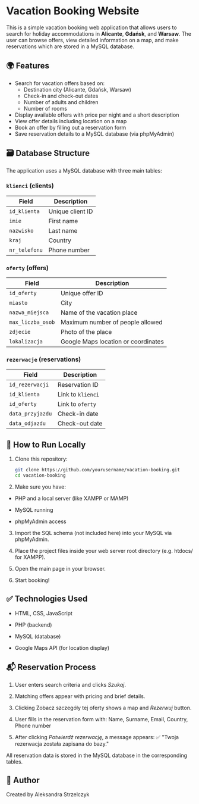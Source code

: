 # Vacation Booking Website

This is a simple vacation booking web application that allows users to search for holiday accommodations in **Alicante**, **Gdańsk**, and **Warsaw**. The user can browse offers, view detailed information on a map, and make reservations which are stored in a MySQL database.

## 🌍 Features

- Search for vacation offers based on:
  - Destination city (Alicante, Gdańsk, Warsaw)
  - Check-in and check-out dates
  - Number of adults and children
  - Number of rooms
- Display available offers with price per night and a short description
- View offer details including location on a map
- Book an offer by filling out a reservation form
- Save reservation details to a MySQL database (via phpMyAdmin)

## 🗃️ Database Structure

The application uses a MySQL database with three main tables:

### `klienci` (clients)
| Field         | Description        |
|---------------|--------------------|
| `id_klienta`  | Unique client ID   |
| `imie`        | First name         |
| `nazwisko`    | Last name          |
| `kraj`        | Country            |
| `nr_telefonu` | Phone number       |

### `oferty` (offers)
| Field              | Description                         |
|--------------------|-------------------------------------|
| `id_oferty`        | Unique offer ID                     |
| `miasto`           | City                                |
| `nazwa_miejsca`    | Name of the vacation place          |
| `max_liczba_osob`  | Maximum number of people allowed    |
| `zdjecie`          | Photo of the place                  |
| `lokalizacja`      | Google Maps location or coordinates |

### `rezerwacje` (reservations)
| Field             | Description            |
|-------------------|------------------------|
| `id_rezerwacji`   | Reservation ID         |
| `id_klienta`      | Link to `klienci`      |
| `id_oferty`       | Link to `oferty`       |
| `data_przyjazdu`  | Check-in date          |
| `data_odjazdu`    | Check-out date         |

## 🧪 How to Run Locally

1. Clone this repository:

   ```bash
   git clone https://github.com/yourusername/vacation-booking.git
   cd vacation-booking

2. Make sure you have:

- PHP and a local server (like XAMPP or MAMP)

- MySQL running

- phpMyAdmin access

3. Import the SQL schema (not included here) into your MySQL via phpMyAdmin.

4. Place the project files inside your web server root directory (e.g. htdocs/ for XAMPP).

5. Open the main page in your browser.

6. Start booking!

## ✅ Technologies Used

- HTML, CSS, JavaScript

- PHP (backend)

- MySQL (database)

- Google Maps API (for location display)

## 📬 Reservation Process

1. User enters search criteria and clicks *Szukaj*.

2. Matching offers appear with pricing and brief details.

3. Clicking Zobacz szczegóły tej oferty shows a map and *Rezerwuj* button.

4. User fills in the reservation form with: Name, Surname, Email, Country, Phone number

5. After clicking  *Potwierdź rezerwację*, a message appears:
✅ "Twoja rezerwacja została zapisana do bazy."

All reservation data is stored in the MySQL database in the corresponding tables.

## 👤 Author

Created by Aleksandra Strzelczyk
